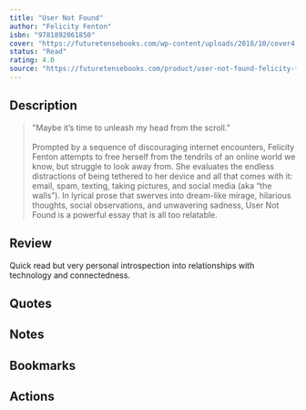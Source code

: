 ```yaml
---
title: "User Not Found"
author: "Felicity Fenton"
isbn: "9781892061850"
cover: "https://futuretensebooks.com/wp-content/uploads/2018/10/cover4.png"
status: "Read"
rating: 4.0
source: "https://futuretensebooks.com/product/user-not-found-felicity-fenton/"
---
```


## Description

> "Maybe it’s time to unleash my head from the scroll.”  
> <br>
> Prompted by a sequence of discouraging internet encounters, Felicity Fenton attempts to free herself from the tendrils of an online world we know, but struggle to look away from. She evaluates the endless distractions of being tethered to her device and all that comes with it: email, spam, texting, taking pictures, and social media (aka “the walls”). In lyrical prose that swerves into dream-like mirage, hilarious thoughts, social observations, and unwavering sadness, User Not Found is a powerful essay that is all too relatable.  

## Review

Quick read but very personal introspection into relationships with technology and connectedness.

## Quotes

## Notes

## Bookmarks

## Actions

